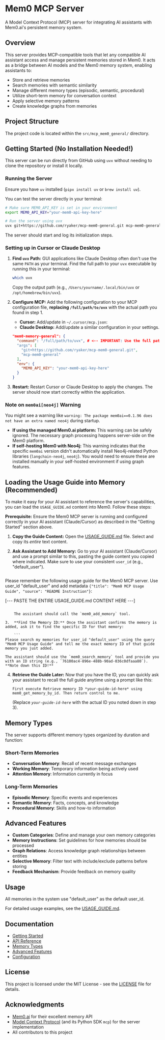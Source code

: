 # Mem0 MCP Server

A Model Context Protocol (MCP) server for integrating AI assistants with Mem0.ai's persistent memory system.

## Overview

This server provides MCP-compatible tools that let any compatible AI assistant access and manage persistent memories stored in Mem0. It acts as a bridge between AI models and the Mem0 memory system, enabling assistants to:

- Store and retrieve memories
- Search memories with semantic similarity
- Manage different memory types (episodic, semantic, procedural)
- Utilize short-term memory for conversation context
- Apply selective memory patterns
- Create knowledge graphs from memories

## Project Structure

The project code is located within the `src/mcp_mem0_general/` directory.

## Getting Started (No Installation Needed!)

This server can be run directly from GitHub using `uvx` without needing to clone the repository or install it locally.

### Running the Server

Ensure you have `uv` installed (`pipx install uv` or `brew install uv`).

You can test the server directly in your terminal:

```bash
# Make sure MEM0_API_KEY is set in your environment
export MEM0_API_KEY="your-mem0-api-key-here"

# Run the server using uvx
uvx git+https://github.com/ryaker/mcp-mem0-general.git mcp-mem0-general
```

The server should start and log its initialization steps.

### Setting up in Cursor or Claude Desktop

1.  **Find `uvx` Path:** GUI applications like Claude Desktop often don't use the same `PATH` as your terminal. Find the full path to your `uvx` executable by running this in your terminal:
    ```bash
    which uvx
    ```
    Copy the output path (e.g., `/Users/yourname/.local/bin/uvx` or `/opt/homebrew/bin/uvx`).

2.  **Configure MCP:** Add the following configuration to your MCP configuration file, **replacing `/full/path/to/uvx`** with the actual path you found in step 1.

    *   **Cursor:** Add/update in `~/.cursor/mcp.json`:
    *   **Claude Desktop:** Add/update a similar configuration in your settings.

    ```json
    "mem0-memory-general": {
      "command": "/full/path/to/uvx", # <-- IMPORTANT: Use the full path from 'which uvx'
      "args": [
        "git+https://github.com/ryaker/mcp-mem0-general.git",
        "mcp-mem0-general"
      ],
      "env": {
        "MEM0_API_KEY": "your-mem0-api-key-here"
      }
    }
    ```

3.  **Restart:** Restart Cursor or Claude Desktop to apply the changes. The server should now start correctly within the application.

### Note on `mem0ai[neo4j]` Warning

You might see a warning like `warning: The package mem0ai==0.1.96 does not have an extra named neo4j` during startup.

*   **If using the managed Mem0.ai platform:** This warning can be safely ignored. The necessary graph processing happens server-side on the Mem0 platform.
*   **If self-hosting Mem0 with Neo4j:** This warning indicates that the specific `mem0ai` version didn't automatically install Neo4j-related Python libraries (`langchain-neo4j`, `neo4j`). You would need to ensure these are installed manually in your self-hosted environment if using graph features.

## Loading the Usage Guide into Memory (Recommended)

To make it easy for your AI assistant to reference the server's capabilities, you can load the `USAGE_GUIDE.md` content into Mem0. Follow these steps:

**Prerequisite:** Ensure the Mem0 MCP server is running and configured correctly in your AI assistant (Claude/Cursor) as described in the "Getting Started" section above.

1.  **Copy the Guide Content:** Open the [USAGE_GUIDE.md](USAGE_GUIDE.md) file. Select and copy its *entire* text content.

2.  **Ask Assistant to Add Memory:** Go to your AI assistant (Claude/Cursor) and use a prompt similar to this, pasting the guide content you copied where indicated. Make sure to use your consistent `user_id` (e.g., "default_user").

    ```
Please remember the following usage guide for the Mem0 MCP server. Use user_id "default_user" and add metadata `{"title": "Mem0 MCP Usage Guide", "source": "README Instruction"}`:

[--- PASTE THE ENTIRE USAGE_GUIDE.md CONTENT HERE ---]
```

    The assistant should call the `mem0_add_memory` tool.

3.  **Find the Memory ID:** Once the assistant confirms the memory is added, ask it to find the specific ID for that memory:

    ```
Please search my memories for user_id "default_user" using the query "Mem0 MCP Usage Guide" and tell me the exact memory ID of that guide memory you just added.
```

    The assistant should use the `mem0_search_memory` tool and provide you with an ID string (e.g., `76100ac4-896e-488b-90ad-036c0dfaaa80`). **Note down this ID!**

4.  **Retrieve the Guide Later:** Now that you have the ID, you can quickly ask your assistant to recall the full guide anytime using a prompt like this:

    ```
    First execute Retrieve memory ID *your-guide-id-here* using mem0_get_memory_by_id. Then return control to me.
    ```

    (Replace *`your-guide-id-here`* with the actual ID you noted down in step 3).

## Memory Types

The server supports different memory types organized by duration and function:

### Short-Term Memories
- **Conversation Memory**: Recall of recent message exchanges
- **Working Memory**: Temporary information being actively used 
- **Attention Memory**: Information currently in focus

### Long-Term Memories
- **Episodic Memory**: Specific events and experiences
- **Semantic Memory**: Facts, concepts, and knowledge
- **Procedural Memory**: Skills and how-to information

## Advanced Features

- **Custom Categories**: Define and manage your own memory categories
- **Memory Instructions**: Set guidelines for how memories should be processed
- **Graph Relations**: Access knowledge graph relationships between entities
- **Selective Memory**: Filter text with include/exclude patterns before storing
- **Feedback Mechanism**: Provide feedback on memory quality

## Usage

All memories in the system use "default_user" as the default user_id.

For detailed usage examples, see the [USAGE_GUIDE.md](USAGE_GUIDE.md).

## Documentation

- [Getting Started](docs/getting-started.md)
- [API Reference](docs/api-reference.md)
- [Memory Types](docs/memory-types.md)
- [Advanced Features](docs/advanced-features.md)
- [Configuration](docs/configuration.md)

## License

This project is licensed under the MIT License - see the [LICENSE](LICENSE) file for details.

## Acknowledgments

- [Mem0.ai](https://mem0.ai) for their excellent memory API
- [Model Context Protocol](https://modelcontextprotocol.io/) (and its Python SDK `mcp`) for the server implementation
- All contributors to this project 